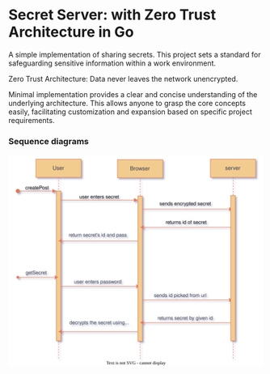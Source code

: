 
# Secret Server:  with Zero Trust Architecture in Go


A simple implementation of sharing secrets. This project sets a standard for safeguarding sensitive information within a work environment.

Zero Trust Architecture:
Data never leaves the network unencrypted.

Minimal implementation provides a clear and concise understanding of the underlying architecture. This allows anyone to grasp the core concepts easily, facilitating customization and expansion based on specific project requirements.

### Sequence diagrams
![Sequence diagram](./seqDiag.svg)